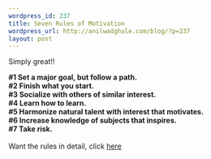 ```yaml
--- 
wordpress_id: 237
title: Seven Rules of Motivation
wordpress_url: http://anilwadghule.com/blog/?p=237
layout: post
---
```

<p>Simply great!!</p><strong>#1 Set a major goal, but follow a path.<br />#2 Finish what you start.<br />#3 Socialize with others of similar interest.<br />#4 Learn how to learn.<br />#5 Harmonize natural talent with interest that motivates.<br />#6 Increase knowledge of subjects that inspires.<br />#7 Take risk.</strong><br /><br />Want the rules in detail, click <a href="http://www.motivation-tools.com/elements/seven_rules.htm">here</a>
